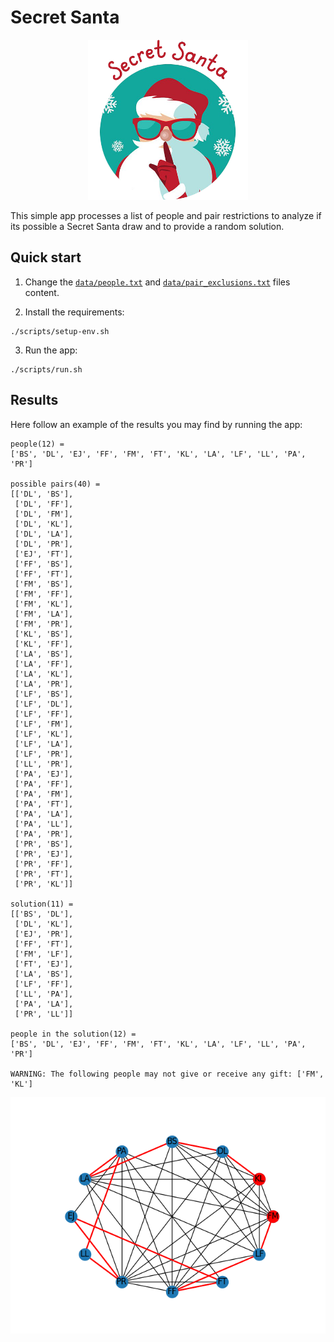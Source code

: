 # Secret Santa

<p align="center">
  <img width="auto" height="256" src="./img/logo.png" alt="secret-santa">
</p>

This simple app processes a list of people and pair restrictions to analyze if its
possible a Secret Santa draw and to provide a random solution.

## Quick start

1. Change the [`data/people.txt`](./data/people.txt) and
[`data/pair_exclusions.txt`](./data/pair_exclusions.txt) files content.

2. Install the requirements:

```shell
./scripts/setup-env.sh
```

3. Run the app:

```shell
./scripts/run.sh
```

## Results

Here follow an example of the results you may find by running the app:

```text
people(12) =
['BS', 'DL', 'EJ', 'FF', 'FM', 'FT', 'KL', 'LA', 'LF', 'LL', 'PA', 'PR']

possible pairs(40) =
[['DL', 'BS'],
 ['DL', 'FF'],
 ['DL', 'FM'],
 ['DL', 'KL'],
 ['DL', 'LA'],
 ['DL', 'PR'],
 ['EJ', 'FT'],
 ['FF', 'BS'],
 ['FF', 'FT'],
 ['FM', 'BS'],
 ['FM', 'FF'],
 ['FM', 'KL'],
 ['FM', 'LA'],
 ['FM', 'PR'],
 ['KL', 'BS'],
 ['KL', 'FF'],
 ['LA', 'BS'],
 ['LA', 'FF'],
 ['LA', 'KL'],
 ['LA', 'PR'],
 ['LF', 'BS'],
 ['LF', 'DL'],
 ['LF', 'FF'],
 ['LF', 'FM'],
 ['LF', 'KL'],
 ['LF', 'LA'],
 ['LF', 'PR'],
 ['LL', 'PR'],
 ['PA', 'EJ'],
 ['PA', 'FF'],
 ['PA', 'FM'],
 ['PA', 'FT'],
 ['PA', 'LA'],
 ['PA', 'LL'],
 ['PA', 'PR'],
 ['PR', 'BS'],
 ['PR', 'EJ'],
 ['PR', 'FF'],
 ['PR', 'FT'],
 ['PR', 'KL']]

solution(11) =
[['BS', 'DL'],
 ['DL', 'KL'],
 ['EJ', 'PR'],
 ['FF', 'FT'],
 ['FM', 'LF'],
 ['FT', 'EJ'],
 ['LA', 'BS'],
 ['LF', 'FF'],
 ['LL', 'PA'],
 ['PA', 'LA'],
 ['PR', 'LL']]

people in the solution(12) =
['BS', 'DL', 'EJ', 'FF', 'FM', 'FT', 'KL', 'LA', 'LF', 'LL', 'PA', 'PR']

WARNING: The following people may not give or receive any gift: ['FM', 'KL']
```

<p align="center">
  <img src="./img/result_example.png" alt="result-example">
</p>
